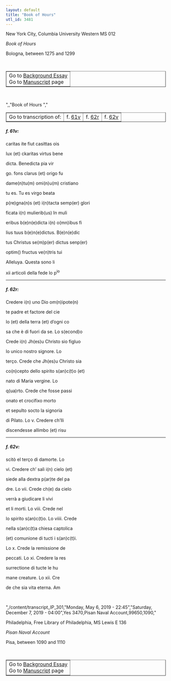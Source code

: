```yaml
---
layout: default
title: "Book of Hours"
utl_id: 3481
---
```


<p>New York City, Columbia University Western MS 012</p>
<p style=""margin-left:.25in;""><em>Book of Hours</em></p>
<p style=""margin-left:.25in;"">Bologna, between 1275 and 1299</p>
<p style=""font-size: 0.1em;""> </p>
<table border=""0.5"" cellpadding=""1"" cellspacing=""1"" style=""width: 200px; background-color:#F8F8F8;""><tbody style=""border-color:#ccc""><tr style=""border-color:#ccc""><td>Go to <a href=""https://italian-paleography.library.utoronto.ca/content/about_IP_301"" style=""font-weight:300;"" target=""_blank"">Background Essay</a><br />
			Go to <a href=""https://italian-paleography.library.utoronto.ca/islandora/object/italianpaleography%3AIP_301"" style=""font-weight:300;"" target=""_blank"">Manuscript</a> page</td>
</tr></tbody></table><p> </p>
",,"Book of Hours
","
<table border=""0.5"" cellpadding=""1"" cellspacing=""1"" style=""width: 380px; margin-left: 0.25in;""><tbody><tr style=""border-color:#B3B6B7""><td style=""text-align:center"">Go to transcription of:</td>
<td style=""text-align:center"">f. <a href=""#1"">61v</a></td>
<td style=""text-align:center"">f. <a href=""#2"">62r</a></td>
<td style=""text-align:center"">f. <a href=""#3"">62v</a></td>
</tr></tbody></table>
<h5 id=""1"" style=""color:#555;"">f. 61v:</h5>
<p>caritas ite fiut casittas ois</p>
<p>lux (et) ckaritas virtus bene</p>
<p>dicta. Benedicta pia vir</p>
<p>go. fons clarus (et) origo fu</p>
<p>dame(n)tu(m) omi(n)u(m) cristiano</p>
<p>tu es. Tu es virgo beata</p>
<p>p(re)gna(n)s (et) i(n)tacta semp(er) glori</p>
<p>ficata i(n) mulierib(us) In muli</p>
<p>eribus b(e)n(e)dicta i(n) o(mn)ibus fi</p>
<p>lius tuus b(e)n(e)dictus. B(e)n(e)dic</p>
<p>tus Christus se(m)p(er) dictus senp(er)</p>
<p>optim() fructus ve(n)tris tui</p>
<p>Alleluya. Questa sono li</p>
<p>xii articoli della fede lo p<sup>io</sup></p>

<hr /><h5 id=""2"" style=""color:#555;"">f. 62r:</h5>
<p>Credere i(n) uno Dio om(n)ipote(n)</p>
<p>te padre et factore del cie</p>
<p>lo (et) della terra (et) d’ogni co</p>
<p>sa che è di fuori da se. Lo s(econd)o</p>
<p>Crede i(n) Jh(es)u Christo sio figluo</p>
<p>lo unico nostro signore. Lo</p>
<p>terço. Crede che Jh(es)u Christo sia</p>
<p>co(n)cepto dello spirito s(an)c(t)o (et)</p>
<p>nato di Maria vergine. Lo</p>
<p>q(ua)rto. Crede che fosse passi</p>
<p>onato et crocifixo morto</p>
<p>et sepulto socto la signoria</p>
<p>di Pilato. Lo v. Credere ch’lli</p>
<p>discendesse allimbo (et) risu</p>

<hr /><h5 id=""3"" style=""color:#555;"">f. 62v:</h5>
<p>scitò el terço di damorte. Lo</p>
<p>vi. Credere ch’ salì i(n) cielo (et)</p>
<p>siede alla dextra p(ar)te del pa</p>
<p>dre. Lo vii. Crede ch(e) da cielo</p>
<p>verrà a giudicare li vivi</p>
<p>et li morti. Lo viii. Crede nel</p>
<p>lo spirito s(an)c(t)o. Lo viiii. Crede</p>
<p>nella s(an)c(t)a chiesa captolica</p>
<p>(et) comunione di tucti i s(an)c(t)i.</p>
<p>Lo x. Crede la remissione de</p>
<p>peccati. Lo xi. Credere la res</p>
<p>surrectione di tucte le hu</p>
<p>mane creature. Lo xii. Cre</p>
<p>de che sia vita eterna. Am</p>
<p> </p>
",/content/transcript_IP_301,"Monday, May 6, 2019 - 22:45","Saturday, December 7, 2019 - 04:00",Yes
3470,Pisan Naval Account,99650,1090,"
<p style=""font-weight:300;"">Philadelphia, Free Library of Philadelphia, MS Lewis E 136</p>
<p style=""font-weight:300; margin-left:.25in;""><em>Pisan Naval Account</em></p>
<p style=""font-weight:300; margin-left:.25in;"">Pisa, between 1090 and 1110</p>
<p style=""font-size: 0.1em;""> </p>
<table border=""0.5"" cellpadding=""1"" cellspacing=""1"" style=""width: 200px; background-color:#F8F8F8;""><tbody style=""border-color:#ccc""><tr style=""border-color:#ccc""><td>Go to <a href=""https://italian-paleography.library.utoronto.ca/content/about_IP_300"" style=""font-weight:300;"" target=""_blank"">Background Essay</a><br />
			Go to <a href=""https://italian-paleography.library.utoronto.ca/islandora/object/italianpaleography%3AIP_300"" style=""font-weight:300;"" target=""_blank"">Manuscript</a> page</td>
</tr></tbody></table>
